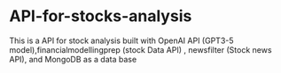 # API-for-stocks-analysis
This is a API for stock analysis built with OpenAI API (GPT3-5 model),financialmodellingprep (stock Data API) , newsfilter (Stock news API), and MongoDB as a data base
